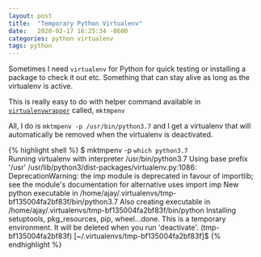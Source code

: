 ```yaml
---
layout: post
title:  "Temporary Python Virtualenv"
date:   2020-02-17 16:25:34 -0600
categories: python virtualenv
tags: python
---
```

Sometimes I need `virtualenv` for Python for quick testing or installing a package to check it out etc. Something that can stay alive as long as the virtualenv is active.

This is really easy to do with helper command available in [`virtualenvwrapper`][virtualenv] called, `mktmpenv`

All, I do is `mktmpenv -p /usr/bin/python3.7` and I get a virtualenv that will automatically be removed when the virtualenv is deactivated.


{% highlight shell %}
$ mktmpenv -p `which python3.7`        
Running virtualenv with interpreter /usr/bin/python3.7
Using base prefix '/usr'
/usr/lib/python3/dist-packages/virtualenv.py:1086: DeprecationWarning: the imp module is deprecated in favour of importlib; see the module's documentation for alternative uses
  import imp
New python executable in /home/ajay/.virtualenvs/tmp-bf135004fa2bf83f/bin/python3.7
Also creating executable in /home/ajay/.virtualenvs/tmp-bf135004fa2bf83f/bin/python
Installing setuptools, pkg_resources, pip, wheel...done.
This is a temporary environment. It will be deleted when you run 'deactivate'.
(tmp-bf135004fa2bf83f) [~/.virtualenvs/tmp-bf135004fa2bf83f]$ 
{% endhighlight %}

[virtualenv]: https://pypi.org/project/virtualenvwrapper/
